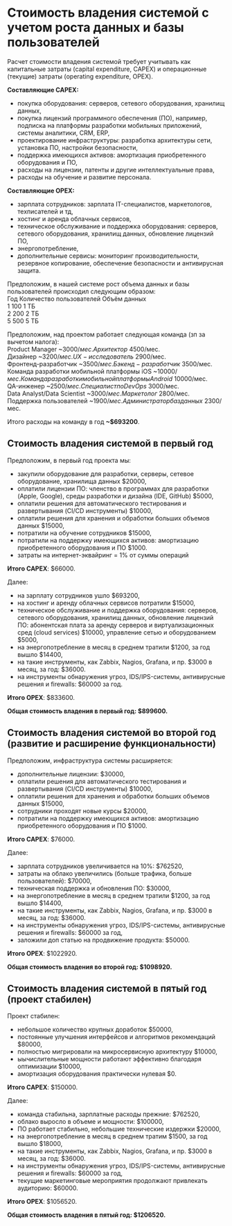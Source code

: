 # Стоимость владения системой с учетом роста данных и базы пользователей

Расчет стоимости владения системой требует учитывать как капитальные затраты (capital expenditure, CAPEX) и операционные (текущие) затраты (operating expenditure, OPEX).

**Составляющие CAPEX:**
- покупка оборудования: серверов, сетевого оборудования, хранилищ данных,
- покупка лицензий программного обеспечения (ПО), например, подписка на платформы разработки мобильных приложений, системы аналитики, CRM, ERP,
- проектирование инфраструктуры: разработка архитектуры сети, установка ПО, настройки безопасности,
- поддержка имеющихся активов: амортизация приобретенного оборудования и ПО,
- расходы на лицензии, патенты и другие интеллектуальные права,
- расходы на обучение и развитие персонала. 

**Составляющие OPEX:**
- зарплата сотрудников: зарплата IT-специалистов, маркетологов, техписателей и тд,
- хостинг и аренда облачных сервисов,
- техническое обслуживание и поддержка оборудования: серверов, сетевого оборудования, хранилищ данных, обновление лицензий ПО, 
- энергопотребление,
- дополнительные сервисы: мониторинг производительности, резервное копирование, обеспечение безопасности и антивирусная защита.

Предположим, в нашей системе рост объема данных и базы пользователей происходил следующим образом:  
Год	Количество пользователей	Объём данных  
1	100	1 ТБ  
2	200	2 ТБ  
5	500	5 ТБ  

Предположим, над проектом работает следующая команда (зп за вычетом налога):  
Product Manager ~$3000/мес.  
Архитектор ~$4500/мес.  
Дизайнер ~$3200/мес.  
UX-исследователь ~$2900/мес.  
Фронтенд-разработчик ~$3500/мес.  
Бэкенд-разработчик ~$3500/мес.  
Команда разработки мобильной платформы iOS ~$10000/мес.  
Команда разработки мобильной платформы Android ~$10000/мес.  
QA-инженер ~$2500/мес.  
Специалист по DevOps ~$3000/мес.  
Data Analyst/Data Scientist ~$3000/мес.  
Маркетолог ~$2800/мес.  
Поддержка пользователей ~$1900/мес.  
Администратор баз данных ~$2300/мес.  

Итого расходы на команду в год **~$693200**.

## Стоимость владения системой в первый год

Предположим, в первый год проекта мы: 
- закупили оборудование для разработки, серверы, сетевое оборудование, хранилища данных $20000,
- оплатили лицензии ПО: членство в программах для разработки (Apple, Google), среды разработки и дизайна (IDE, GitHub) $5000,
- оплатили решения для автоматического тестирования и развертывания (CI/CD инструменты) $10000,
- оплатили решения для хранения и обработки больших объемов данных $15000,
- потратили на обучение сотрудников $15000,
- потратили на поддержку имеющихся активов: амортизацию приобретенного оборудования и ПО $1000.
- затраты на интернет-эквайринг = 1% от суммы операций

**Итого CAPEX**: $66000.

Далее:
- на зарплату сотрудников ушло $693200,
- на хостинг и аренду облачных сервисов потратили $15000,
- техническое обслуживание и поддержка оборудования: серверов, сетевого оборудования, хранилищ данных, обновление лицензий ПО: абонентская плата за аренду серверов и виртуализационных сред (cloud services) $10000, управление сетью и оборудованием $5000,
- на энергопотребление в месяц в среднем тратили $1200, за год вышло $14400,
- на такие инструменты, как Zabbix, Nagios, Grafana, и пр. $3000 в месяц, за год: $36000.
- на инструменты обнаружения угроз, IDS/IPS-системы, антивирусные решения и firewalls: $60000 за год.

**Итого OPEX**: $833600.

**Общая стоимость владения в первый год: $899600.**

## Стоимость владения системой во второй год (развитие и расширение функциональности)

Предположим, инфраструктура системы расширяется:
- дополнительные лицензии: $30000,
- оплатили решения для автоматического тестирования и развертывания (CI/CD инструменты) $10000,
- оплатили решения для хранения и обработки больших объемов данных $15000,
- сотрудники проходят новые курсы $20000,
- потратили на поддержку имеющихся активов: амортизацию приобретенного оборудования и ПО $1000.

**Итого CAPEX**: $76000.

Далее:
- зарплата сотрудников увеличивается на 10%: $762520,
- затраты на облако увеличились (больше трафика, больше пользователей): $70000,
- техническая поддержка и обновления ПО: $30000,
- на энергопотребление в месяц в среднем тратили $1200, за год вышло $14400,
- на такие инструменты, как Zabbix, Nagios, Grafana, и пр. $3000 в месяц, за год: $36000.
- на инструменты обнаружения угроз, IDS/IPS-системы, антивирусные решения и firewalls: $60000 за год,
- заложили доп статью на продвижение продукта: $50000.

**Итого OPEX**: $1022920.

**Общая стоимость владения во второй год: $1098920.**

## Стоимость владения системой в пятый год (проект стабилен)

Проект стабилен:
- небольшое количество крупных доработок $50000,
- постоянные улучшения интерфейсов и алгоритмов рекомендаций  $80000,
- полностью мигрировали на микросервисную архитектуру $10000,
- ыычислительные мощности работают эффективно благодаря оптимизации $10000,
- амортизация оборудования практически нулевая $0.

**Итого CAPEX**: $150000.

Далее:
- команда стабильна, зарплатные расходы прежние: $762520,
- облако выросло в объеме и мощности: $100000,
- ПО работает стабильно, небольшие технические издержки $20000,
- на энергопотребление в месяц в среднем тратим $1500, за год вышло $18000,
- на такие инструменты, как Zabbix, Nagios, Grafana, и пр. $3000 в месяц, за год: $36000.
- на инструменты обнаружения угроз, IDS/IPS-системы, антивирусные решения и firewalls: $60000 за год,
- текущие маркетинговые мероприятия продолжают привлекать аудиторию: $60000.

**Итого OPEX**: $1056520.

**Общая стоимость владения в пятый год: $1206520.**




